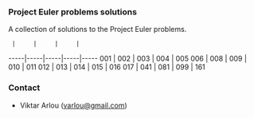 ### Project Euler problems solutions

A collection of solutions to the Project Euler problems.

     |     |     |     |   
-----|-----|-----|-----|-----
 001 | 002 | 003 | 004 | 005 
 006 | 008 | 009 | 010 | 011 
 012 | 013 | 014 | 015 | 016 
 017 | 041 | 081 | 099 | 161 
 

### Contact

* Viktar Arlou (varlou@gmail.com)
